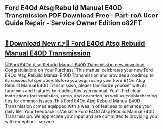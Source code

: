 ## Ford E4Od Atsg Rebuild Manual E40D Transmission PDF Download Free - Part-roA User Guide Repair - Service Owner Edition o82FT

# <h2><a href="http://bc6448.oget.top/?id=Ford+E4Od+Atsg+Rebuild+Manual+E40D+Transmission">🔗Download New 👉🔴 Ford E4Od Atsg Rebuild Manual E40D Transmission</a></h2>

[![Ford E4Od Atsg Rebuild Manual E40D Transmission new download](https://i.imgur.com/5g1atiW.png)](http://bc6448.oget.top/?id=Ford+E4Od+Atsg+Rebuild+Manual+E40D+Transmission)
Congratulations on Your Purchase! This manual celebrates your new Ford E4Od Atsg Rebuild Manual E40D Transmission and provides a roadmap to its successful operation. Before you begin using your Ford E4Od Atsg Rebuild Manual E40D Transmission, please familiarize yourself with its functions and features by reading this user manual. You'll find clear instructions for installation, setup, and operation, as well as troubleshooting tips for common issues. This Ford E4Od Atsg Rebuild Manual E40D Transmission comes equipped with a wealth of features to enhance your daily life. Your Feedback is Valuable Ford E4Od Atsg Rebuild Manual E40D Transmission. We appreciate your input and are committed to providing you with exceptional service.
